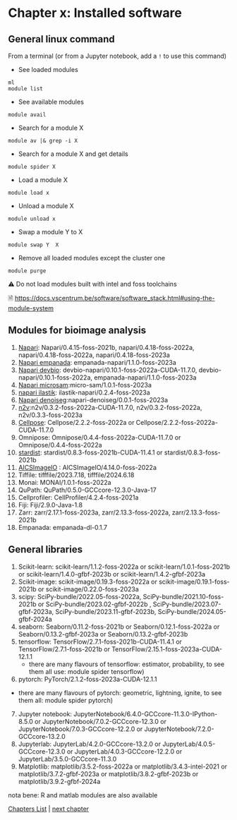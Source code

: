 <!--

author:   Pavie Benjamin, Tatiana Woller
email:    benjamin.pavie@vib.be, tatiana.woller@vib.be
version:  2.0.0
language: en
narrator: UK English Female

icon:     https://vib.be/sites/vib.sites.vib.be/files/logo_VIB_noTagline.svg

comment:  This document shall provide an entire compendium and course on the
          development of Open-courSes with [LiaScript](https://LiaScript.github.io).
          As the language and the systems grows, also this document will be updated.
          Feel free to fork or copy it, translations are very welcome...

script:   https://cdn.jsdelivr.net/chartist.js/latest/chartist.min.js
          https://felixhao28.github.io/JSCPP/dist/JSCPP.es5.min.js

link:     https://cdn.jsdelivr.net/chartist.js/latest/chartist.min.css
link:     https://cdnjs.cloudflare.com/ajax/libs/animate.css/4.1.1/animate.min.css
link:     https://raw.githubusercontent.com/vibbits/material-liascript/master/img/org.css
link:     https://cdnjs.cloudflare.com/ajax/libs/font-awesome/5.11.2/css/all.min.css
link:     https://fonts.googleapis.com/css2?family=Saira+Condensed:wght@300&display=swap
link:     https://fonts.googleapis.com/css2?family=Open+Sans&display=swap
link:     https://raw.githubusercontent.com/vibbits/material-liascript/master/vib-styles.css

tutor:    VIB
edition:  1st 
workshop_name:     Bioimaging data analysis on HPC
workshop_edition: 1st

@JSONLD
<script run-once>
  let json = @0 

  const script = document.createElement('script');
  script.type = 'application/ld+json';
  script.text = JSON.stringify(json);

  document.head.appendChild(script);

  // this is only needed to prevent and output,
  // as long as the result of a script is undefined,
  // it is not shown or rendered within LiaScript
  console.debug("added json to head")
</script>
@end

orcid:    [@0](@1)<!--class="orcid-logo-for-author-list"
-->

# Chapter x: Installed software

## General linux command

From a terminal (or from a Jupyter notebook, add a `!` to use this command)

- See loaded modules
```
ml
module list
```
- See available modules 
```
module avail
```
- Search for a module X
```
module av |& grep -i X
```
- Search for a module X and get details
```
module spider X
```
- Load a module X
```
module load x
```
- Unload a module X
```
module unload x
```
- Swap a module Y to X
```
module swap Y  X
```
- Remove all loaded modules except the cluster one
```
module purge
```
⚠️ Do not load modules built with intel and foss toolchains

🗎 https://docs.vscentrum.be/software/software_stack.html#using-the-module-system


## Modules for bioimage analysis 
1. [Napari](https://github.com/napari/napari): Napari/0.4.15-foss-2021b, napari/0.4.18-foss-2022a, napari/0.4.18-foss-2022a,  napari/0.4.18-foss-2023a
2. [Napari empanada](https://empanada.readthedocs.io/en/latest/): empanada-napari/1.1.0-foss-2023a
3. [Napari devbio](https://github.com/haesleinhuepf/devbio-napari): devbio-napari/0.10.1-foss-2022a-CUDA-11.7.0, devbio-napari/0.10.1-foss-2022a, empanada-napari/1.1.0-foss-2023a
4. [Napari microsam](https://github.com/computational-cell-analytics/micro-sam):micro-sam/1.0.1-foss-2023a
5. [napari ilastik](): ilastik-napari/0.2.4-foss-2023a
6. [Napari denoiseg]():napari-denoiseg/0.0.1-foss-2023a
7. [n2v](https://github.com/juglab/n2v):n2v/0.3.2-foss-2022a-CUDA-11.7.0, n2v/0.3.2-foss-2022a, n2v/0.3.3-foss-2023a
8. [Cellpose](https://github.com/MouseLand/cellpose): Cellpose/2.2.2-foss-2022a or Cellpose/2.2.2-foss-2022a-CUDA-11.7.0
9. Omnipose:  Omnipose/0.4.4-foss-2022a-CUDA-11.7.0 or  Omnipose/0.4.4-foss-2022a
10. [stardist](https://github.com/stardist/stardist): stardist/0.8.3-foss-2021b-CUDA-11.4.1 or stardist/0.8.3-foss-2021b
11. [AICSImageIO](https://github.com/AllenCellModeling/aicsimageio) : AICSImageIO/4.14.0-foss-2022a
12. Tiffile: tifffile/2023.7.18, tifffile/2024.6.18
13. Monai: MONAI/1.0.1-foss-2022a
14. QuPath: QuPath/0.5.0-GCCcore-12.3.0-Java-17
15. Cellprofiler: CellProfiler/4.2.4-foss-2021a
16. Fiji: Fiji/2.9.0-Java-1.8
17. Zarr:  zarr/2.17.1-foss-2023a, zarr/2.13.3-foss-2022a, zarr/2.13.3-foss-2021b
18. Empanada: empanada-dl-0.1.7


## General libraries 
1. Scikit-learn: scikit-learn/1.1.2-foss-2022a or scikit-learn/1.0.1-foss-2021b or scikit-learn/1.4.0-gfbf-2023b or scikit-learn/1.4.2-gfbf-2023a
2. Scikit-image: scikit-image/0.19.3-foss-2022a or scikit-image/0.19.1-foss-2021b or scikit-image/0.22.0-foss-2023a
3. scipy: SciPy-bundle/2022.05-foss-2022a, SciPy-bundle/2021.10-foss-2021b or SciPy-bundle/2023.02-gfbf-2022b , SciPy-bundle/2023.07-gfbf-2023a, SciPy-bundle/2023.11-gfbf-2023b, SciPy-bundle/2024.05-gfbf-2024a
4. seaborn: Seaborn/0.11.2-foss-2021b or Seaborn/0.12.1-foss-2022a or Seaborn/0.13.2-gfbf-2023a or  Seaborn/0.13.2-gfbf-2023b
5. tensorflow: TensorFlow/2.7.1-foss-2021b-CUDA-11.4.1 or TensorFlow/2.7.1-foss-2021b or TensorFlow/2.15.1-foss-2023a-CUDA-12.1.1
   - there are many flavours of tensorflow: estimator, probability, to see them all use: module spider tensorflow)
6. pytorch:  PyTorch/2.1.2-foss-2023a-CUDA-12.1.1
- there are many flavours of pytorch: geometric, lightning, ignite, to see them all: module spider pytorch)
7. Jupyter notebook: JupyterNotebook/6.4.0-GCCcore-11.3.0-IPython-8.5.0 or  JupyterNotebook/7.0.2-GCCcore-12.3.0 or JupyterNotebook/7.0.3-GCCcore-12.2.0 or JupyterNotebook/7.2.0-GCCcore-13.2.0
8. Jupyterlab: JupyterLab/4.2.0-GCCcore-13.2.0 or JupyterLab/4.0.5-GCCcore-12.3.0 or  JupyterLab/4.0.3-GCCcore-12.2.0 or JupyterLab/3.5.0-GCCcore-11.3.0
9. Matplotlib: matplotlib/3.5.2-foss-2022a or matplotlib/3.4.3-intel-2021 or matplotlib/3.7.2-gfbf-2023a or matplotlib/3.8.2-gfbf-2023b or matplotlib/3.9.2-gfbf-2024a
   
nota bene: R and matlab  modules are also available

[Chapters List](https://liascript.github.io/course/?https://raw.githubusercontent.com/vib-bic-training/2024_Bioimaging_data_analysis_on_HPC/refs/heads/main/README.md#5) | [next chapter](https://liascript.github.io/course/?https://raw.githubusercontent.com/vib-bic-training/2024_Bioimaging_data_analysis_on_HPC/refs/heads/main/Chapters/Chapter02.md)




